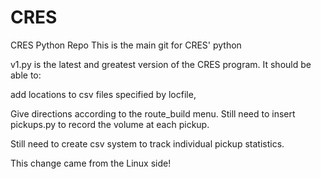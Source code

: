 # CRES
CRES Python Repo
This is the main git for CRES' python 


v1.py is the latest and greatest version of the CRES program. It should be able to:

 add locations to csv files specified by locfile, 

 Give directions according to the route_build menu. Still need to insert pickups.py to record the volume at each pickup. 


Still need to create csv system to track individual pickup statistics. 





This change came from the Linux side!